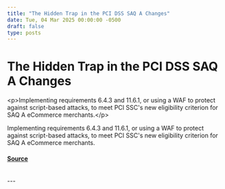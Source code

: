 ```yaml
---
title: "The Hidden Trap in the PCI DSS SAQ A Changes"
date: Tue, 04 Mar 2025 00:00:00 -0500
draft: false
type: posts
---
```

# The Hidden Trap in the PCI DSS SAQ A Changes





 &lt;p&gt;Implementing requirements 6.4.3 and 11.6.1, or using a WAF to protect against script-based attacks, to meet PCI SSC&#039;s new eligibility criterion for SAQ A eCommerce merchants.&lt;/p&gt; 

<p>Implementing requirements 6.4.3 and 11.6.1, or using a WAF to protect against script-based attacks, to meet PCI SSC's new eligibility criterion for SAQ A eCommerce merchants.</p>

#### [Source](https://trustedsec.com/blog/the-hidden-trap-in-the-pci-dss-saq-a-changes)

<br/>
---
